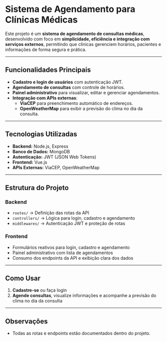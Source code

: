 # Sistema de Agendamento para Clínicas Médicas

Este projeto é um **sistema de agendamento de consultas médicas**, desenvolvido com foco em **simplicidade, eficiência e integração com serviços externos**, permitindo que clínicas gerenciem horários, pacientes e informações de forma segura e prática.

---

## Funcionalidades Principais

- **Cadastro e login de usuários** com autenticação JWT.  
- **Agendamento de consultas** com controle de horários.  
- **Painel administrativo** para visualizar, editar e gerenciar agendamentos.  
- **Integração com APIs externas**:  
  - **ViaCEP** para preenchimento automático de endereços.  
  - **OpenWeatherMap** para exibir a previsão do clima no dia da consulta.  

---

## Tecnologias Utilizadas

- **Backend:** Node.js, Express  
- **Banco de Dados:** MongoDB  
- **Autenticação:** JWT (JSON Web Tokens)  
- **Frontend:** Vue.js  
- **APIs Externas:** ViaCEP, OpenWeatherMap  

---

## Estrutura do Projeto

### Backend
- `routes/` → Definição das rotas da API  
- `controllers/` → Lógica para login, cadastro e agendamento  
- `middlewares/` → Autenticação JWT e proteção de rotas  

### Frontend
- Formulários reativos para login, cadastro e agendamento  
- Painel administrativo com lista de agendamentos  
- Consumo dos endpoints da API e exibição clara dos dados  

---

## Como Usar

1. **Cadastre-se** ou faça login  
2. **Agende consultas**, visualize informações e acompanhe a previsão do clima no dia da consulta  

---

## Observações

- Todas as rotas e endpoints estão documentados dentro do projeto.  
